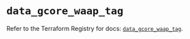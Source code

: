 # `data_gcore_waap_tag`

Refer to the Terraform Registry for docs: [`data_gcore_waap_tag`](https://registry.terraform.io/providers/g-core/gcore/0.31.1/docs/data-sources/waap_tag).
